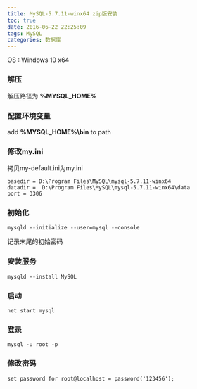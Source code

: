 ```yaml
---
title: MySQL-5.7.11-winx64 zip版安装
toc: true
date: 2016-06-22 22:25:09
tags: MySQL
categories: 数据库
---
```


OS : Windows 10 x64

### 解压

解压路径为 **%MYSQL_HOME%**

### 配置环境变量

add **%MYSQL_HOME%\bin** to path

### 修改my.ini

拷贝my-default.ini为my.ini
```
basedir = D:\Program Files\MySQL\mysql-5.7.11-winx64
datadir =  D:\Program Files\MySQL\mysql-5.7.11-winx64\data
port = 3306
```
### 初始化
```
mysqld --initialize --user=mysql --console
```
记录末尾的初始密码

### 安装服务
```
mysqld --install MySQL
```
### 启动
```
net start mysql
```
### 登录
```
mysql -u root -p
```
### 修改密码
```
set password for root@localhost = password('123456');
```
